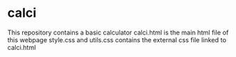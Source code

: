 # calci
This repository contains a basic calculator
calci.html is the main html file of this webpage
style.css and utils.css contains the external css file linked to calci.html
